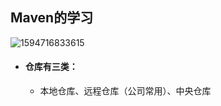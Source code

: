 ## Maven的学习

![1594716833615](C:\Users\25469\AppData\Roaming\Typora\typora-user-images\1594716833615.png)

- #### 仓库有三类：

  - 本地仓库、远程仓库（公司常用）、中央仓库